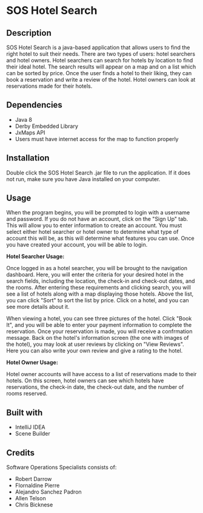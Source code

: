 SOS Hotel Search
===

Description
---
SOS Hotel Search is a java-based application that allows users to find the right hotel to suit their needs. There are two types of users: hotel searchers and hotel owners. Hotel searchers can search for hotels by location to find their ideal hotel. The search results will appear on a map and on a list which can be sorted by price. Once the user finds a hotel to their liking, they can book a reservation and write a review of the hotel. Hotel owners can look at reservations made for their hotels.

Dependencies
---
* Java 8
* Derby Embedded Library
* JxMaps API
* Users must have internet access for the map to function properly

Installation
---
Double click the SOS Hotel Search .jar file to run the application. If it does not run, make sure you have Java installed on your computer.

Usage
---
When the program begins, you will be prompted to login with a username and password. If you do not have an account, click on the "Sign Up" tab. This will allow you to enter information to create an account. You must select either hotel searcher or hotel owner to determine what type of account this will be, as this will determine what features you can use. Once you have created your account, you will be able to login.

**Hotel Searcher Usage:**

Once logged in as a hotel searcher, you will be brought to the navigation dashboard. Here, you will enter the criteria for your desired hotel in the search fields, including the location, the check-in and check-out dates, and the rooms. After entering these requirements and clicking search, you will see a list of hotels along with a map displaying those hotels. Above the list, you can click "Sort" to sort the list by price. Click on a hotel, and you can see more details about it.

When viewing a hotel, you can see three pictures of the hotel. Click "Book It", and you will be able to enter your payment information to complete the reservation. Once your reservation is made, you will receive a confrmation message. Back on the hotel's information screen (the one with images of the hotel), you may look at user reviews by clicking on "View Reviews". Here you can also write your own review and give a rating to the hotel.

**Hotel Owner Usage:**

Hotel owner accounts will have access to a list of reservations made to their hotels. On this screen, hotel owners can see which hotels have reservations, the check-in date, the check-out date, and the number of rooms reserved.

Built with
---
* IntelliJ IDEA
* Scene Builder

Credits
---
Software Operations Specialists consists of:
* Robert Darrow
* Flornaldine Pierre
* Alejandro Sanchez Padron
* Allen Telson
* Chris Bicknese
